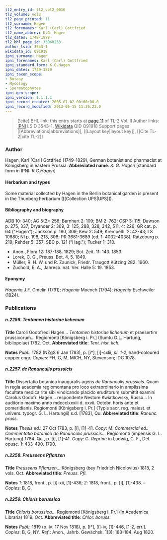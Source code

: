 ```yaml
---
tl2_entry_id: tl2_vol2_0016
tl2_volume: vol2
tl2_page_printed: 11
tl2_surname: Hagen
tl2_forenames: Karl (Carl) Gottfried
tl2_name_abbrev: K.G. Hagen
tl2_dates: 1749-1829
tl2_bhl_page_id: 33068253
author_lsid: 3543-1
wikidata_id: Q91918
ipni_surname: Hagen
ipni_forenames: Karl (Carl) Gottfried
ipni_standard_form: K.G.Hagen
ipni_dates: 1749-1829
ipni_taxon_scope: 
- Botany
- Mycology
- Spermatophytes
ipni_geo_scope: 
ipni_version: 1.1.1.1
ipni_record_created: 2003-07-02 00:00:00.0
ipni_record_modified: 2013-05-15 11:36:23.0
---
```


> [!cite] BHL link: this entry starts at [page 11](https://www.biodiversitylibrary.org/page/33068253) of TL-2 Vol. II
> Author links: [IPNI](https://www.ipni.org/a/3543-1) LSID 3543-1, [Wikidata](https://www.wikidata.org/wiki/Q91918) QID Q91918
> Support pages: [[Abbreviations|abbreviations]], [[Layout key|layout key]], [[Cite TL-2|cite TL-2]]

### Author

Hagen, Karl \[Carl\] Gottfried (1749-1829), German botanist and pharmacist at Königsberg in eastern Prussia. 
**Abbreviated name**: *K. G. Hagen* \[standard form in IPNI: *K.G.Hagen*\]

#### Herbarium and types

Some material collected by Hagen in the Berlin botanical garden is present in the Thunberg herbarium ([[Collection UPS|UPS]]).

#### Bibliography and biography

ADB 10: 340; AG 5(2): 258; Barnhart 2: 109; BM 2: 762; CSP 3: 115; Dawson p. 275, 337; Dryander 2: 369, 3: 125, 288, 328, 342, 511, 4: 226; GR cat. p. 64 ("Hagen"); Jackson p. 180, 309; Kew 2: 549; Krempelh. 2: 42-43; LS 10680; NI p. 198, 213, 308; PR 3681-3689 (ed. 1: 4032-4038); Ratzeburg p. 219; Rehder 5: 357; SBC p. 121 ("Hag."); Tucker 1: 310.
- Anon., Flora 12: 187-188. 1829; Bot. Zeit. 11: 143. 1853.
- Lorek, C. G., Preuss. Bot. 4, 5. 1849.
- Müller, R. H. W. und R. Zaunick, Friedr. Traugott Kützing 282. 1960.
- Zuchold, E. A., Jahresb. nat. Ver. Halle 5: 19. 1853.

#### Eponymy

*Hagenia* J.F. Gmelin (1791); *Hagenia* Moench (1794); *Hagenia* Eschweiler (1824).

### Publications

##### n.2256. Tentamen historiae lichenum

**Title**
Caroli Godofredi Hagen... *Tentamen historiae lichenum* et praesertim prussicorum... Regiomonti \[Königsberg i. Pr.\] (Sumtu G.L. Hartung, bibliopolae) 1782. Oct.
**Abbreviated title**: *Tent. hist. lich.*

**Notes**
*Publ*.: 1782 (NZgS 6 Jan 1783), p. \[i\*\], \[i\]-cxlii, *pl. 1-2*, hand-coloured copper engr. *Copies*: FH, G, M, MICH, NY, Stevenson; IDC 1078.

##### n.2257. de Ranunculis prussicis

**Title**
Dissertatio botanica inauguralis agens *de Ranunculis prussicis*. Quam in regia academia regiomontana pro loco extraordinario in amplissima facultate medica rite sibi vindicando placido eruditorum submittit examini Carolus Godofr. Hagen... respondente Nestore Kwiatkowsky, Russo... In auditorio maximo anno mdccclxxxiii d. xxvii. Octobr. horis ante et pomeridianis. Regiomonti \[Königsberg i. Pr.\] (Typis sacr. reg. maiest. et univers. typogr. G. L. Hartungii) s.d. \[1783\], Qu.
**Abbreviated title**: *Ranunc. pruss.*

**Notes**
*Thesis ed*.: 27 Oct 1783, p. \[i\], \[1\]-41. *Copy*: M.
*Commercial ed.: Commentatio botanica de Ranunculis prussicis*... Regiomonti (impensis G. L. Hartung) 1784. Qu., p. \[i\], \[1\]-41. *Copy*: G.
*Reprint*: in Ludwig, C. F., Del. opusc. 1: 433-490. 1790.

##### n.2258. Preussens Pflanzen

**Title**
*Preussens Pflanzen*... Königsberg (bey Friedrich Nicolovius) 1818, 2 vols. Oct.
**Abbreviated title**: *Preuss. Pfl.*

**Notes**
*1*: 1818, front., p. \[i\]-xii, \[1\]-436; *2*: 1818, front., p. \[i\], \[1\]-438. – *Copies*: B, G.

##### n.2259. Chloris borussica

**Title**
*Chloris borussica*... Regiomonti \[Königsberg i. Pr.\] (in Academica Libraria) 1819. Oct.
**Abbreviated title**: *Chlor. boruss.*

**Notes**
*Publ*.: 1819 (p. iv: 17 Nov 1818), p. \[i\*\], \[i\]-iv, \[1\]-446, \[1-2, err.\]. *Copies*: B, G, NY.
*Ref*.: Anon., Jahrb. Gewächsk. 1(3): 183-184. Aug 1820.

